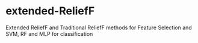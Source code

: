 # extended-ReliefF
Extended ReliefF and Traditional ReliefF methods for Feature Selection and SVM, RF and MLP for classification
